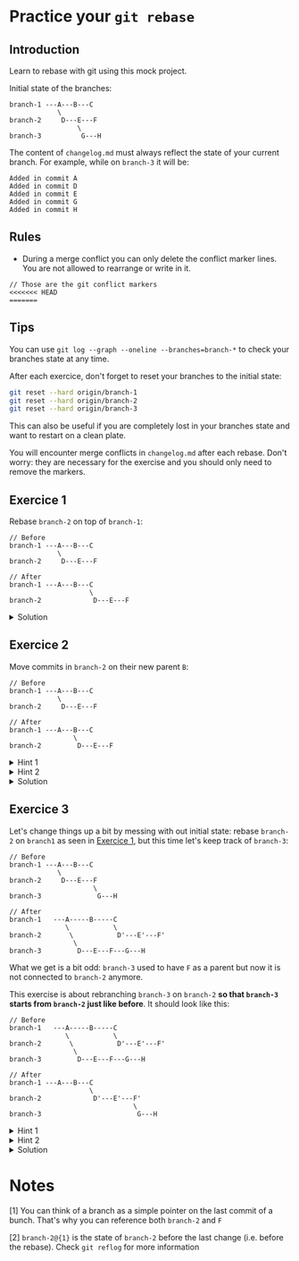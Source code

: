 # Practice your `git rebase`

## Introduction

Learn to rebase with git using this mock project.

Initial state of the branches:
```
branch-1 ---A---B---C
            \
branch-2     D---E---F
                 \
branch-3          G---H
```

The content of `changelog.md` must always reflect the state of your current branch. For example, while on `branch-3` it will be:
```
Added in commit A
Added in commit D
Added in commit E
Added in commit G
Added in commit H
```

## Rules

 - During a merge conflict you can only delete the conflict marker lines. You are not allowed to rearrange or write in it.
 ```
// Those are the git conflict markers
<<<<<<< HEAD
=======
```

## Tips

You can use `git log --graph --oneline --branches=branch-*` to check your branches state at any time.

After each exercice, don't forget to reset your branches to the initial state:
```bash
git reset --hard origin/branch-1
git reset --hard origin/branch-2
git reset --hard origin/branch-3
```

This can also be useful if you are completely lost in your branches state and want to restart on a clean plate.

You will encounter merge conflicts in `changelog.md` after each rebase. Don't worry: they are necessary for the exercise and you should only need to remove the markers.

## Exercice 1

Rebase `branch-2` on top of `branch-1`:
```
// Before
branch-1 ---A---B---C
            \
branch-2     D---E---F

// After
branch-1 ---A---B---C
                    \
branch-2             D---E---F
```

<details>
  <summary>Solution</summary>

    git checkout branch-2
    git rebase branch-1

</details>

## Exercice 2

Move commits in `branch-2` on their new parent `B`:
```
// Before
branch-1 ---A---B---C
            \
branch-2     D---E---F

// After
branch-1 ---A---B---C
                \
branch-2         D---E---F
```

<details>
  <summary>Hint 1</summary>

    --onto

</details>

<details>
  <summary>Hint 2</summary>

    git rebase --onto <new-parent> <old-parent>

</details>

<details>
  <summary>Solution</summary>

    git checkout branch-2
    git rebase --onto b7fb633 7b26bca7
                        ^         ^
                        B         A

</details>

## Exercice 3

Let's change things up a bit by messing with out initial state: rebase `branch-2` on `branch1` as seen in [Exercice 1](#exercise-1), but this time let's keep track of `branch-3`:
```
// Before
branch-1 ---A---B---C
            \
branch-2     D---E---F
                     \
branch-3              G---H

// After
branch-1   ---A-----B-----C
              \           \
branch-2       \           D'---E'---F'
                \
branch-3         D---E---F---G---H
```

What we get is a bit odd: `branch-3` used to have `F` as a parent but now it is not connected to `branch-2` anymore.

This exercise is about rebranching `branch-3` on `branch-2` __so that `branch-3` starts from `branch-2` just like before__. It should look like this:
```
// Before
branch-1   ---A-----B-----C
              \           \
branch-2       \           D'---E'---F'
                \
branch-3         D---E---F---G---H

// After
branch-1 ---A---B---C
                    \
branch-2             D'---E'---F'
                               \
branch-3                        G---H
```

<details>
  <summary>Hint 1</summary>

  If you try to rebase `branch-3` on `branch-2` now, you will put all commits from `branch-3` to the top of `branch-2` `(REBASE 1/5)`, reaching this state:
  
    branch-1   ---A-----B-----C
                              \
    branch-2                   D'---E'---F'
                                         \
    branch-3                              D---E---F---G---H

  This is not what we are looking for since `D', E', F'` and `D, E, F` are redondant. That happens because, even though `D'`, `E'` and `F'` have the same name as before (the prime `'` symbol is only added here for clearness), they changed slightly when fixing the conflicts from the `branch-2` to `branch-1` rebase. This means that they are now different from `D`, `E` and `F` and git cannot fast-forward them anymore.

</details>

<details>
  <summary>Hint 2</summary>
            
  We do know that they are the same commits and that `branch-3` shares its commits with `branch-2` right up until `F'/F`. So we can explicitely tell git to:
   - put on top of the new `branch-2` (`F'` or `branch-2` [1])
   - every commit from the old `branch-2` (`F` or `branch-2@{1}` [2])
   - upto the head of `branch-3` (`H` or `branch-3`).
</details>

<details>
  <summary>Solution</summary>
            
  If you are on `branch-3` this can be done with

    git rebase --onto branch-2 branch-2@{1}

  If you have done it correctly, you should only rebase 2 commits `(REBASE 1/2)` &mdash; the commits we are moving `G` and `F` &mdash; and the final state should not have any duplicated commit name.
  
  There are many other alternatives that translate to the same thing:
  
    git rebase --onto F' F

  By expliciting the last argument, you can even call this from any branch:

    git rebase --onto F' F branch-3
    git rebase --onto branch-2 branch-2@{1} branch-3
    
</details>


# Notes
[1] You can think of a branch as a simple pointer on the last commit of a bunch. That's why you can reference both `branch-2` and `F`

[2] `branch-2@{1}` is the state of `branch-2` before the last change (i.e. before the rebase). 
Check `git reflog` for more information
